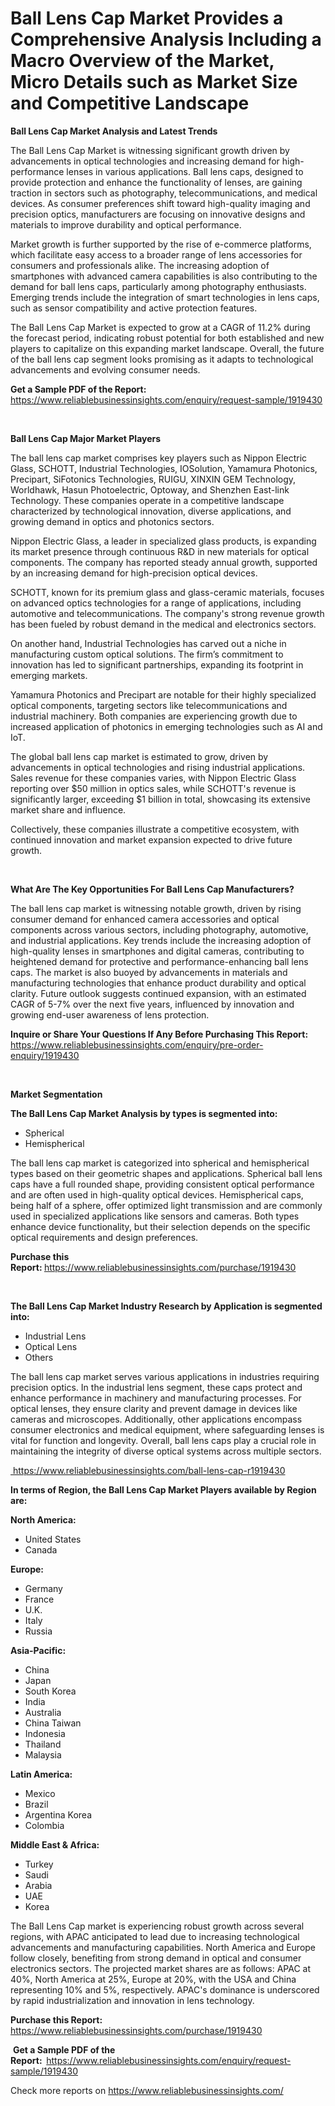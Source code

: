 <p><h1>Ball Lens Cap Market Provides a Comprehensive Analysis Including a Macro Overview of the Market, Micro Details such as Market Size and Competitive Landscape</h1></p><p><strong>Ball Lens Cap Market Analysis and Latest Trends</strong></p>
<p><p>The Ball Lens Cap Market is witnessing significant growth driven by advancements in optical technologies and increasing demand for high-performance lenses in various applications. Ball lens caps, designed to provide protection and enhance the functionality of lenses, are gaining traction in sectors such as photography, telecommunications, and medical devices. As consumer preferences shift toward high-quality imaging and precision optics, manufacturers are focusing on innovative designs and materials to improve durability and optical performance.</p><p>Market growth is further supported by the rise of e-commerce platforms, which facilitate easy access to a broader range of lens accessories for consumers and professionals alike. The increasing adoption of smartphones with advanced camera capabilities is also contributing to the demand for ball lens caps, particularly among photography enthusiasts. Emerging trends include the integration of smart technologies in lens caps, such as sensor compatibility and active protection features. </p><p>The Ball Lens Cap Market is expected to grow at a CAGR of 11.2% during the forecast period, indicating robust potential for both established and new players to capitalize on this expanding market landscape. Overall, the future of the ball lens cap segment looks promising as it adapts to technological advancements and evolving consumer needs.</p></p>
<p><strong>Get a Sample PDF of the Report:&nbsp;</strong> <a href="https://www.reliablebusinessinsights.com/enquiry/request-sample/1919430?utm_campaign=2445&utm_medium=2&utm_source=Github&utm_content=ia&utm_term=20022025&utm_id=ball-lens-cap">https://www.reliablebusinessinsights.com/enquiry/request-sample/1919430</a></p>
<p>&nbsp;</p>
<p><strong>Ball Lens Cap Major Market Players</strong></p>
<p><p>The ball lens cap market comprises key players such as Nippon Electric Glass, SCHOTT, Industrial Technologies, IOSolution, Yamamura Photonics, Precipart, SiFotonics Technologies, RUIGU, XINXIN GEM Technology, Worldhawk, Hasun Photoelectric, Optoway, and Shenzhen East-link Technology. These companies operate in a competitive landscape characterized by technological innovation, diverse applications, and growing demand in optics and photonics sectors.</p><p>Nippon Electric Glass, a leader in specialized glass products, is expanding its market presence through continuous R&D in new materials for optical components. The company has reported steady annual growth, supported by an increasing demand for high-precision optical devices.</p><p>SCHOTT, known for its premium glass and glass-ceramic materials, focuses on advanced optics technologies for a range of applications, including automotive and telecommunications. The company's strong revenue growth has been fueled by robust demand in the medical and electronics sectors.</p><p>On another hand, Industrial Technologies has carved out a niche in manufacturing custom optical solutions. The firm’s commitment to innovation has led to significant partnerships, expanding its footprint in emerging markets.</p><p>Yamamura Photonics and Precipart are notable for their highly specialized optical components, targeting sectors like telecommunications and industrial machinery. Both companies are experiencing growth due to increased application of photonics in emerging technologies such as AI and IoT.</p><p>The global ball lens cap market is estimated to grow, driven by advancements in optical technologies and rising industrial applications. Sales revenue for these companies varies, with Nippon Electric Glass reporting over $50 million in optics sales, while SCHOTT's revenue is significantly larger, exceeding $1 billion in total, showcasing its extensive market share and influence.</p><p>Collectively, these companies illustrate a competitive ecosystem, with continued innovation and market expansion expected to drive future growth.</p></p>
<p>&nbsp;</p>
<p><strong>What Are The Key Opportunities For Ball Lens Cap Manufacturers?</strong></p>
<p><p>The ball lens cap market is witnessing notable growth, driven by rising consumer demand for enhanced camera accessories and optical components across various sectors, including photography, automotive, and industrial applications. Key trends include the increasing adoption of high-quality lenses in smartphones and digital cameras, contributing to heightened demand for protective and performance-enhancing ball lens caps. The market is also buoyed by advancements in materials and manufacturing technologies that enhance product durability and optical clarity. Future outlook suggests continued expansion, with an estimated CAGR of 5-7% over the next five years, influenced by innovation and growing end-user awareness of lens protection.</p></p>
<p><strong>Inquire or Share Your Questions If Any Before Purchasing This Report:</strong> <a href="https://www.reliablebusinessinsights.com/enquiry/pre-order-enquiry/1919430?utm_campaign=2445&utm_medium=2&utm_source=Github&utm_content=ia&utm_term=20022025&utm_id=ball-lens-cap">https://www.reliablebusinessinsights.com/enquiry/pre-order-enquiry/1919430</a></p>
<p>&nbsp;</p>
<p><strong>Market Segmentation</strong></p>
<p><strong>The Ball Lens Cap Market Analysis by types is segmented into:</strong></p>
<p><ul><li>Spherical</li><li>Hemispherical</li></ul></p>
<p><p>The ball lens cap market is categorized into spherical and hemispherical types based on their geometric shapes and applications. Spherical ball lens caps have a full rounded shape, providing consistent optical performance and are often used in high-quality optical devices. Hemispherical caps, being half of a sphere, offer optimized light transmission and are commonly used in specialized applications like sensors and cameras. Both types enhance device functionality, but their selection depends on the specific optical requirements and design preferences.</p></p>
<p><strong>Purchase this Report:&nbsp;</strong><a href="https://www.reliablebusinessinsights.com/purchase/1919430?utm_campaign=2445&utm_medium=2&utm_source=Github&utm_content=ia&utm_term=20022025&utm_id=ball-lens-cap">https://www.reliablebusinessinsights.com/purchase/1919430</a></p>
<p>&nbsp;</p>
<p><strong>The Ball Lens Cap Market Industry Research by Application is segmented into:</strong></p>
<p><ul><li>Industrial Lens</li><li>Optical Lens</li><li>Others</li></ul></p>
<p><p>The ball lens cap market serves various applications in industries requiring precision optics. In the industrial lens segment, these caps protect and enhance performance in machinery and manufacturing processes. For optical lenses, they ensure clarity and prevent damage in devices like cameras and microscopes. Additionally, other applications encompass consumer electronics and medical equipment, where safeguarding lenses is vital for function and longevity. Overall, ball lens caps play a crucial role in maintaining the integrity of diverse optical systems across multiple sectors.</p></p>
<p><a href="https://www.reliablebusinessinsights.com/ball-lens-cap-r1919430?utm_campaign=2445&utm_medium=2&utm_source=Github&utm_content=ia&utm_term=20022025&utm_id=ball-lens-cap">&nbsp;https://www.reliablebusinessinsights.com/ball-lens-cap-r1919430</a></p>
<p><strong>In terms of Region, the Ball Lens Cap Market Players available by Region are:</strong></p>
<p>
    <p> <strong> North America: </strong>
        <ul>
            <li>United States</li>
            <li>Canada</li>
        </ul>
        </p> 
    <p> <strong> Europe: </strong>
        <ul>
            <li>Germany</li>
            <li>France</li>
            <li>U.K.</li>
            <li>Italy</li>
            <li>Russia</li>
        </ul>
        </p> 
    <p> <strong> Asia-Pacific: </strong>
        <ul>
            <li>China</li>
            <li>Japan</li>
            <li>South Korea</li>
            <li>India</li>
            <li>Australia</li>
            <li>China Taiwan</li>
            <li>Indonesia</li>
            <li>Thailand</li>
            <li>Malaysia</li>
        </ul>
        </p> 
    <p> <strong> Latin America: </strong>
        <ul>
            <li>Mexico</li>
            <li>Brazil</li>
            <li>Argentina Korea</li>
            <li>Colombia</li>
        </ul>
        </p> 
    <p> <strong> Middle East & Africa: </strong>
        <ul>
            <li>Turkey</li>
            <li>Saudi</li>
            <li>Arabia</li>
            <li>UAE</li>
            <li>Korea</li>
        </ul>
    </p>
    </p>
<p><p>The Ball Lens Cap market is experiencing robust growth across several regions, with APAC anticipated to lead due to increasing technological advancements and manufacturing capabilities. North America and Europe follow closely, benefiting from strong demand in optical and consumer electronics sectors. The projected market shares are as follows: APAC at 40%, North America at 25%, Europe at 20%, with the USA and China representing 10% and 5%, respectively. APAC's dominance is underscored by rapid industrialization and innovation in lens technology.</p></p>
<p><strong>Purchase this Report: </strong><a href="https://www.reliablebusinessinsights.com/purchase/1919430?utm_campaign=2445&utm_medium=2&utm_source=Github&utm_content=ia&utm_term=20022025&utm_id=ball-lens-cap">https://www.reliablebusinessinsights.com/purchase/1919430</a></p>
<p>&nbsp;<strong>Get a Sample PDF of the Report:&nbsp;&nbsp;</strong><a href="https://www.reliablebusinessinsights.com/enquiry/request-sample/1919430?utm_campaign=2445&utm_medium=2&utm_source=Github&utm_content=ia&utm_term=20022025&utm_id=ball-lens-cap">https://www.reliablebusinessinsights.com/enquiry/request-sample/1919430</a></p>
<p><strong></strong></p>
<p>Check more reports on <a href="https://www.reliablebusinessinsights.com/?utm_campaign=2445&utm_medium=2&utm_source=Github&utm_content=ia&utm_term=20022025&utm_id=ball-lens-cap">https://www.reliablebusinessinsights.com/</a></p>